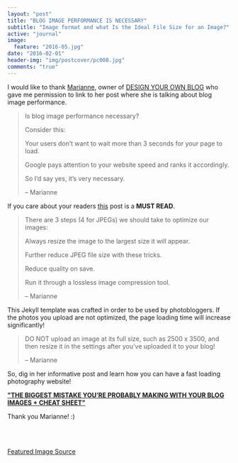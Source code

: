 ```yaml
---
layout: "post"
title: "BLOG IMAGE PERFORMANCE IS NECESSARY"
subtitle: "Image format and what Is the Ideal File Size for an Image?"
active: "journal"
image:
  feature: "2016-05.jpg"
date: "2016-02-01"
header-img: "img/postcover/pc008.jpg"
comments: "true"
---
```


<p>I would like to thank <a href="http://designyourownblog.com/about-dyob/">Marianne</a>, owner of <a href="http://designyourownblog.com/">DESIGN YOUR OWN BLOG</a> who gave me permission to link to her post where she is talking about blog image performance.</p>

> Is blog image performance necessary?
>
> Consider this:
>
> Your users don’t want to wait more than 3 seconds for your page to load.
>
> Google pays attention to your website speed and ranks it accordingly.
>
> So I’d say yes, it’s very necessary.
>
>   – Marianne

<p>If you care about your readers <a href="http://designyourownblog.com/blog-image-performance/">this</a> post is a <b>MUST READ</b>.</p>

> There are 3 steps (4 for JPEGs) we should take to optimize our images:
>
> Always resize the image to the largest size it will appear.
>
> Further reduce JPEG file size with these tricks.
>
> Reduce quality on save.
>
> Run it through a lossless image compression tool.
>
>   – Marianne

<p>This Jekyll template was crafted in order to be used by photobloggers. If the photos you upload are not optimized, the page loading time will increase significantly! </p>

> DO NOT upload an image at its full size, such as 2500 x 3500, and then resize it in the settings after you’ve uploaded it to your blog!
>
>   – Marianne

<p> So, dig in her informative post and learn how you can have a fast loading photography website!</p>

<a href="http://designyourownblog.com/blog-image-performance/"><b>"THE BIGGEST MISTAKE YOU’RE PROBABLY MAKING WITH YOUR BLOG IMAGES + CHEAT SHEET"</b></a>

Thank you Marianne! :)

<br>
<br>

<a href="http://designyourownblog.com/wp-content/uploads/2015/10/biggest-blog-mistake-image-performance-2.jpg">Featured Image Source</a>
